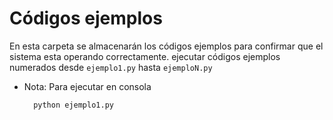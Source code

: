 # Códigos ejemplos

En esta carpeta se almacenarán los códigos ejemplos para confirmar que
el sistema esta operando correctamente. ejecutar códigos ejemplos numerados desde `ejemplo1.py` hasta `ejemploN.py`

* Nota: Para ejecutar en consola

        python ejemplo1.py
